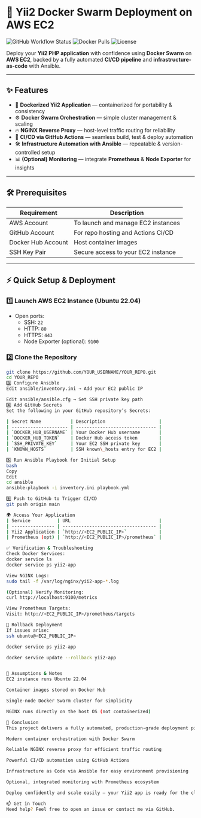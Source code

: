 # 🚀 Yii2 Docker Swarm Deployment on AWS EC2

![GitHub Workflow Status](https://img.shields.io/github/actions/workflow/status/YOUR_USERNAME/YOUR_REPO/deploy.yml?style=flat-square)
![Docker Pulls](https://img.shields.io/docker/pulls/YOUR_DOCKERHUB_USERNAME/yii2-app?style=flat-square)
![License](https://img.shields.io/github/license/YOUR_USERNAME/YOUR_REPO?style=flat-square)

Deploy your **Yii2 PHP application** with confidence using **Docker Swarm** on **AWS EC2**, backed by a fully automated **CI/CD pipeline** and **infrastructure-as-code** with Ansible.

---

## ✨ Features

- 🐳 **Dockerized Yii2 Application** — containerized for portability & consistency  
- ⚙️ **Docker Swarm Orchestration** — simple cluster management & scaling  
- 🔥 **NGINX Reverse Proxy** — host-level traffic routing for reliability  
- 🤖 **CI/CD via GitHub Actions** — seamless build, test & deploy automation  
- 🛠️ **Infrastructure Automation with Ansible** — repeatable & version-controlled setup  
- 📊 **(Optional) Monitoring** — integrate **Prometheus** & **Node Exporter** for insights  

---

## 🛠️ Prerequisites

| Requirement          | Description                            |
|----------------------|------------------------------------|
| AWS Account          | To launch and manage EC2 instances  |
| GitHub Account       | For repo hosting and Actions CI/CD  |
| Docker Hub Account   | Host container images                |
| SSH Key Pair         | Secure access to your EC2 instance  |

---

## ⚡ Quick Setup & Deployment

### 1️⃣ Launch AWS EC2 Instance (Ubuntu 22.04)

- Open ports:  
  - SSH: `22`  
  - HTTP: `80`  
  - HTTPS: `443`  
  - Node Exporter (optional): `9100`  

### 2️⃣ Clone the Repository

```bash
git clone https://github.com/YOUR_USERNAME/YOUR_REPO.git
cd YOUR_REPO
3️⃣ Configure Ansible
Edit ansible/inventory.ini → Add your EC2 public IP

Edit ansible/ansible.cfg → Set SSH private key path
4️⃣ Add GitHub Secrets
Set the following in your GitHub repository’s Secrets:

| Secret Name           | Description                    |
| --------------------- | ------------------------------ |
| `DOCKER_HUB_USERNAME` | Your Docker Hub username       |
| `DOCKER_HUB_TOKEN`    | Docker Hub access token        |
| `SSH_PRIVATE_KEY`     | Your EC2 SSH private key       |
| `KNOWN_HOSTS`         | SSH known\_hosts entry for EC2 |

5️⃣ Run Ansible Playbook for Initial Setup
bash
Copy
Edit
cd ansible
ansible-playbook -i inventory.ini playbook.yml

6️⃣ Push to GitHub to Trigger CI/CD
git push origin main

🌍 Access Your Application
| Service          | URL                                 |
| ---------------- | ----------------------------------- |
| Yii2 Application | `http://<EC2_PUBLIC_IP>`            |
| Prometheus (opt) | `http://<EC2_PUBLIC_IP>/prometheus` |

✅ Verification & Troubleshooting
Check Docker Services:
docker service ls
docker service ps yii2-app

View NGINX Logs:
sudo tail -f /var/log/nginx/yii2-app-*.log

(Optional) Verify Monitoring:
curl http://localhost:9100/metrics

View Prometheus Targets:
Visit: http://<EC2_PUBLIC_IP>/prometheus/targets

🔄 Rollback Deployment
If issues arise:
ssh ubuntu@<EC2_PUBLIC_IP>

docker service ps yii2-app

docker service update --rollback yii2-app


📌 Assumptions & Notes
EC2 instance runs Ubuntu 22.04

Container images stored on Docker Hub

Single-node Docker Swarm cluster for simplicity

NGINX runs directly on the host OS (not containerized)

🎉 Conclusion
This project delivers a fully automated, production-grade deployment pipeline for your Yii2 application, combining:

Modern container orchestration with Docker Swarm

Reliable NGINX reverse proxy for efficient traffic routing

Powerful CI/CD automation using GitHub Actions

Infrastructure as Code via Ansible for easy environment provisioning

Optional, integrated monitoring with Prometheus ecosystem

Deploy confidently and scale easily — your Yii2 app is ready for the cloud!

📫 Get in Touch
Need help? Feel free to open an issue or contact me via GitHub.

